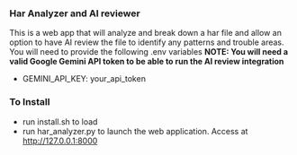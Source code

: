 ### Har Analyzer and AI reviewer

This is a web app that will analyze and break down a har file and allow an option to have AI review the file to identify any patterns and trouble areas. You will need to provide the following .env variables **NOTE: You will need a valid Google Gemini API token to be able to run the AI review integration**
* GEMINI_API_KEY: your_api_token

### To Install

* run install.sh to load 
* run har_analyzer.py to launch the web application. Access at http://127.0.0.1:8000